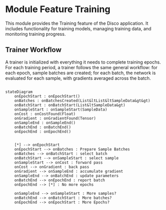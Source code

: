 # Module Feature Training
This module provides the Training feature of the Disco application.
It includes functionality for training models, managing training data, 
and monitoring training progress.

## Trainer Workflow
A trainer is initialized with everything it needs to complete training epochs. For each training period, a trainer follows the same general workflow: for each epoch, sample batches are created; for each batch, the network is evaluated for each sample, with gradients averaged across the batch.

```mermaid

stateDiagram
    onEpochStart : onEpochStart()
    onBatches : onBatchesCreated(List&ltList&ltSampleData&gt&gt)
    onBatchStart : onBatchStart(List&ltSampleData&gt)
    onSampleStart : onSampleStart(SampleData)
    onCost : onCostFound(Float)
    onGradient : onGradientFound(Tensor)
    onSampleEnd : onSampleEnd()
    onBatchEnd : onBatchEnd()
    onEpochEnd : onEpochEnd()
    

    [*] --> onEpochStart
    onEpochStart --> onBatches : Prepare Sample Batches
    onBatches --> onBatchStart : select batch
    onBatchStart --> onSampleStart : select sample
    onSampleStart --> onCost : forward pass
    onCost --> onGradient : back pass
    onGradient --> onSampleEnd : accumulate gradient
    onSampleEnd --> onBatchEnd : update parameters
    onBatchEnd --> onEpochEnd : report batch
    onEpochEnd --> [*] : No more epochs

    onSampleEnd --> onSampleStart : More samples?
    onBatchEnd --> onBatchStart : More batches?
    onEpochEnd --> onEpochStart : More Epochs?

```
